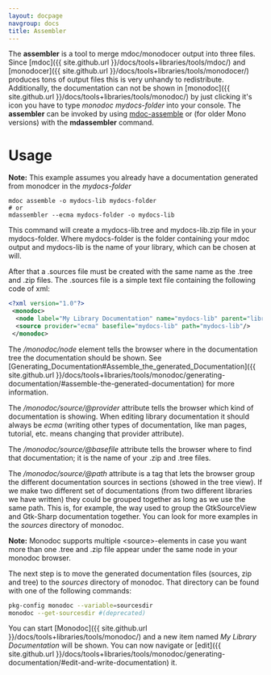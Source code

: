 ```yaml
---
layout: docpage
navgroup: docs
title: Assembler
---
```


The **assembler** is a tool to merge mdoc/monodocer output into three files. Since [mdoc]({{ site.github.url }}/docs/tools+libraries/tools/mdoc/) and [monodocer]({{ site.github.url }}/docs/tools+libraries/tools/monodocer/) produces tons of output files this is very unhandy to redistribute. Additionally, the documentation can not be shown in [monodoc]({{ site.github.url }}/docs/tools+libraries/tools/monodoc/) by just clicking it's icon you have to type *monodoc mydocs-folder* into your console. The **assembler** can be invoked by using [mdoc-assemble](http://www.go-mono.org/docs/index.aspx?link=man:mdoc-assemble(1)) or (for older Mono versions) with the **mdassembler** command.

Usage
=====

**Note:** This example assumes you already have a documentation generated from monodcer in the *mydocs-folder*

    mdoc assemble -o mydocs-lib mydocs-folder
    # or
    mdassembler --ecma mydocs-folder -o mydocs-lib

This command will create a mydocs-lib.tree and mydocs-lib.zip file in your mydocs-folder. Where mydocs-folder is the folder containing your mdoc output and mydocs-lib is the name of your library, which can be chosen at will.

After that a .sources file must be created with the same name as the .tree and .zip files. The .sources file is a simple text file containing the following code of xml:

``` xml
<?xml version="1.0"?>
 <monodoc>
  <node label="My Library Documentation" name="mydocs-lib" parent="libraries"/>
  <source provider="ecma" basefile="mydocs-lib" path="mydocs-lib"/>
 </monodoc>
```

The */monodoc/node* element tells the browser where in the documentation tree the documentation should be shown. See [Generating\_Documentation\#Assemble\_the\_generated\_Documentation]({{ site.github.url }}/docs/tools+libraries/tools/monodoc/generating-documentation/#assemble-the-generated-documentation) for more information.

The */monodoc/source/@provider* attribute tells the browser which kind of documentation is showing. When editing library documentation it should always be *ecma* (writing other types of documentation, like man pages, tutorial, etc. means changing that provider attribute).

The */monodoc/source/@basefile* attribute tells the browser where to find that documentation; it is the name of your .zip and .tree files.

The */monodoc/source/@path* attribute is a tag that lets the browser group the different documentation sources in sections (showed in the tree view). If we make two different set of documentations (from two different libraries we have written) they could be grouped together as long as we use the same path. This is, for example, the way used to group the GtkSourceView and Gtk-Sharp documentation together. You can look for more examples in the *sources* directory of monodoc.

**Note:** Monodoc supports multiple \<source\>-elements in case you want more than one .tree and .zip file appear under the same node in your monodoc browser.

The next step is to move the generated documentation files (sources, zip and tree) to the *sources* directory of monodoc. That directory can be found with one of the following commands:

``` bash
pkg-config monodoc --variable=sourcesdir
monodoc --get-sourcesdir #(deprecated)
```

You can start [Monodoc]({{ site.github.url }}/docs/tools+libraries/tools/monodoc/) and a new item named *My Library Documentation* will be shown. You can now navigate or [edit]({{ site.github.url }}/docs/tools+libraries/tools/monodoc/generating-documentation/#edit-and-write-documentation) it.

